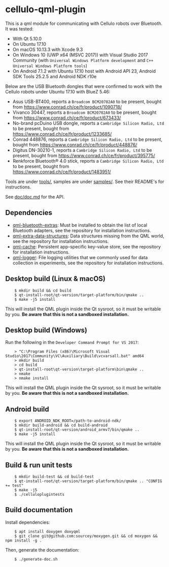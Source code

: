 cellulo-qml-plugin
==================

This is a qml module for communicating with Cellulo robots over Bluetooth. It was tested:

  - With Qt 5.10.0
  - On Ubuntu 17.10
  - On macOS 10.13.3 with Xcode 9.3
  - On Windows 10 (UWP x64 (MSVC 2017)) with Visual Studio 2017 Community (with `Universal Windows Platform development` and `C++ Universal Windows Platform tools`)
  - On Android 7.1.2 with Ubuntu 17.10 host with Android API 23, Android SDK Tools 25.2.5 and Android NDK r10e

Below are the USB Bluetooth dongles that were confirmed to work with the Cellulo robots under Ubuntu 17.10 with BlueZ 5.46:

  - Asus USB-BT400, reports a `Broadcom BCM20702A0` to be present, bought from https://www.conrad.ch/ce/fr/product/1090718/
  - Vivanco 30447, reports a `Broadcom BCM20702A0` to be present, bought from https://www.conrad.ch/ce/fr/product/673433/
  - No-brand pcDuino USB dongle, reports a `Cambridge Silicon Radio, Ltd` to be present, bought from https://www.conrad.ch/ce/fr/product/1233685/
  - Conrad 448876, reports a `Cambridge Silicon Radio, Ltd` to be present, bought from https://www.conrad.ch/ce/fr/product/448876/
  - Digitus DN-30210-1, reports a `Cambridge Silicon Radio, Ltd` to be present, bought from https://www.conrad.ch/ce/fr/product/395775/
  - Renkforce Bluetooth® 4.0 stick, reports a `Cambridge Silicon Radio, Ltd` to be present, bought from https://www.conrad.ch/ce/fr/product/1483951/

Tools are under [tools/](tools/), samples are under [samples/](samples/). See their README's for instructions.

See [doc/doc.md](doc/doc.md) for the API.

Dependencies
-------------

  - [qml-bluetooth-extras](https://github.com/chili-epfl/qml-bluetooth-extras): Must be installed to obtain the list of local Bluetooth adapters, see the repository for installation instructions.
  - [qml-extra-data-structures](https://github.com/chili-epfl/qml-extra-data-structures): Data structures missing from the QML world, see the repository for installation instructions.
  - [qml-cache](https://github.com/chili-epfl/qml-cache): Persistent app-specific key-value store, see the repository for installation instructions.
  - [qml-logger](https://github.com/chili-epfl/qml-logger): File logging utilities that we commonly used for data collection in experiments, see the repository for installation instructions.

Desktop build (Linux & macOS)
-----------------------------

```
    $ mkdir build && cd build
    $ qt-install-root/qt-version/target-platform/bin/qmake ..
    $ make -j5 install
```

This will install the QML plugin inside the Qt sysroot, so it must be writable by you. **Be aware that this is not a sandboxed installation.**

Desktop build (Windows)
-----------------------

Run the following in the `Developer Command Prompt for VS 2017`:

```
    > "C:\Program Files (x86)\Microsoft Visual Studio\2017\Community\VC\Auxiliary\Build\vcvarsall.bat" amd64
    > mkdir build
    > cd build
    > qt-install-root\qt-version\target-platform\bin\qmake ..
    > nmake
    > nmake install
```

This will install the QML plugin inside the Qt sysroot, so it must be writable by you. **Be aware that this is not a sandboxed installation.**

Android build
-------------

```
    $ export ANDROID_NDK_ROOT=/path-to-android-ndk/
    $ mkdir build-android && cd build-android
    $ qt-install-root/qt-version/android_armv7/bin/qmake ..
    $ make -j5 install
```

This will install the QML plugin inside the Qt sysroot, so it must be writable by you. **Be aware that this is not a sandboxed installation.**

Build & run unit tests
----------------------

```
    $ mkdir build-test && cd build-test
    $ qt-install-root/qt-version/target-platform/bin/qmake .. "CONFIG += test"
    $ make -j5
    $ ./celluloplugintests
```

Build documentation
-------------------

Install dependencies:

```
    $ apt install doxygen doxyqml
    $ git clone git@github.com:sourcey/moxygen.git && cd moxygen && npm install -g .
```

Then, generate the documentation:

```
    $ ./generate-doc.sh
```
